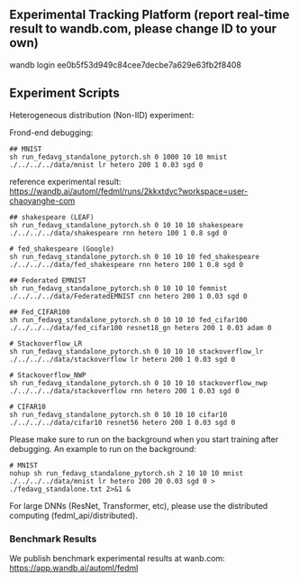 ## Experimental Tracking Platform (report real-time result to wandb.com, please change ID to your own)
wandb login ee0b5f53d949c84cee7decbe7a629e63fb2f8408


## Experiment Scripts
Heterogeneous distribution (Non-IID) experiment:

Frond-end debugging:
``` 
## MNIST
sh run_fedavg_standalone_pytorch.sh 0 1000 10 10 mnist ./../../../data/mnist lr hetero 200 1 0.03 sgd 0
``` 
reference experimental result: https://wandb.ai/automl/fedml/runs/2kkxtdvc?workspace=user-chaoyanghe-com

``` 
## shakespeare (LEAF)
sh run_fedavg_standalone_pytorch.sh 0 10 10 10 shakespeare ./../../../data/shakespeare rnn hetero 100 1 0.8 sgd 0
``` 

``` 
# fed_shakespeare (Google)
sh run_fedavg_standalone_pytorch.sh 0 10 10 10 fed_shakespeare ./../../../data/fed_shakespeare rnn hetero 100 1 0.8 sgd 0
``` 
``` 
## Federated EMNIST
sh run_fedavg_standalone_pytorch.sh 0 10 10 10 femnist ./../../../data/FederatedEMNIST cnn hetero 200 1 0.03 sgd 0
``` 
``` 
## Fed_CIFAR100
sh run_fedavg_standalone_pytorch.sh 0 10 10 10 fed_cifar100 ./../../../data/fed_cifar100 resnet18_gn hetero 200 1 0.03 adam 0
``` 

``` 
# Stackoverflow_LR
sh run_fedavg_standalone_pytorch.sh 0 10 10 10 stackoverflow_lr ./../../../data/stackoverflow lr hetero 200 1 0.03 sgd 0
``` 

``` 
# Stackoverflow_NWP
sh run_fedavg_standalone_pytorch.sh 0 10 10 10 stackoverflow_nwp ./../../../data/stackoverflow rnn hetero 200 1 0.03 sgd 0
``` 

``` 
# CIFAR10
sh run_fedavg_standalone_pytorch.sh 0 10 10 10 cifar10 ./../../../data/cifar10 resnet56 hetero 200 1 0.03 sgd 0
```

Please make sure to run on the background when you start training after debugging. An example to run on the background:
``` 
# MNIST
nohup sh run_fedavg_standalone_pytorch.sh 2 10 10 10 mnist ./../../../data/mnist lr hetero 200 20 0.03 sgd 0 > ./fedavg_standalone.txt 2>&1 &
```

For large DNNs (ResNet, Transformer, etc), please use the distributed computing (fedml_api/distributed). 


### Benchmark Results
We publish benchmark experimental results at wanb.com: \
https://app.wandb.ai/automl/fedml

